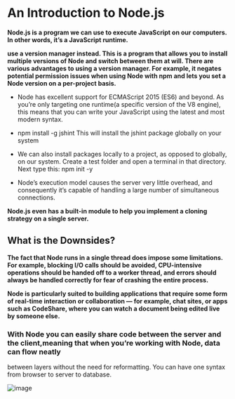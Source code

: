 # An Introduction to Node.js

**Node.js is a program we can use to execute JavaScript on our computers. In other words, it’s a JavaScript runtime.**

**use a version manager instead. This is a program that allows you to install multiple versions of Node and switch between them at will.
There are various advantages to using a version manager. For example, it negates potential permission issues when using Node with npm 
and lets you set a Node version on a per-project basis.**

* Node has excellent support for ECMAScript 2015 (ES6) and beyond. As you’re only targeting one runtime(a specific version of the V8 engine),
this means that you can write your JavaScript using the latest and most modern syntax.

* npm install -g jshint This will install the jshint package globally on your system

* We can also install packages locally to a project, as opposed to globally, on our system. Create a test folder and open a terminal in 
that directory. Next type this: npm init -y

* Node’s execution model causes the server very little overhead, and consequently it’s capable of handling a large number of simultaneous
connections.

**Node.js even has a built-in module to help you implement a cloning strategy on a single server.**

## What is the Downsides?
**The fact that Node runs in a single thread does impose some limitations. For example, blocking I/O calls should be avoided, 
CPU-intensive operations should be handed off to a worker thread, and errors should always be handled correctly for fear of crashing the
entire process.**

**Node is particularly suited to building applications that require some form of real-time interaction or collaboration — for example,
chat sites, or apps such as CodeShare, where you can watch a document being edited live by someone else.**

### With Node you can easily share code between the server and the client,meaning that when you’re working with Node, data can flow neatly
between layers without the need for reformatting. You can have one syntax from browser to server to database.

![image](https://s3-us-west-2.amazonaws.com/devcodepro/media/tutorials/instalacion-de-nodejs-en-ubuntu-t1.jpg)



